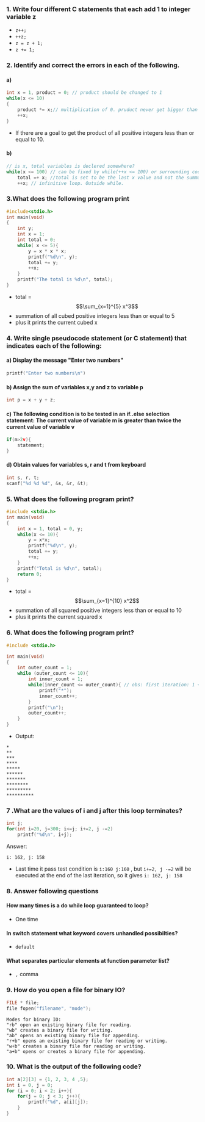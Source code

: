 ### 1. Write four different C statements that each add 1 to integer variable z

- `z++;`
- `++z;`
- `z = z + 1;`
- `z += 1;`

### 2. Identify and correct the errors in each of the following.

#### a)

```c
int x = 1, product = 0; // product should be changed to 1
while(x <= 10)
{
    product *= x;// multiplication of 0. pruduct never get bigger than 0
    ++x;
}
```

- If there are a goal to get the product of all positive integers less than or equal to 10.
#### b) 
```c
// is x, total variables is declered somewhere?
while(x <= 100) // can be fixed by while(++x <= 100) or surrounding code block
    total =+ x; //total is set to be the last x value and not the summation of all positive integers less than or equal to 100.  because of =+ wrong order. Fix: +=
    ++x; // infinitive loop. Outside while. 

```

### 3.What does the following program print

```c
#include<stdio.h>
int main(void)
{
    int y;
    int x = 1;
    int total = 0;
    while( x <= 5){
        y = x * x * x;
        printf("%d\n", y);
        total += y;
        ++x;
    }
    printf("The total is %d\n", total);
}
```

- total = $$\sum_{x=1}^{5} x^3$$
- summation of all cubed positive integers less than or equal to 5 
- plus it prints the current cubed x

### 4. Write single pseudocode statement (or C statement) that indicates each of the following:
#### a) Display the message "Enter two numbers"
```C
printf("Enter two numbers\n")
```

#### b) Assign the sum of variables x,y and z to variable p

```C
int p = x + y + z;
```

#### c) The following condition is to be tested in an if..else selection statement: The current value of variable m is greater than twice the current value of variable v

```C
if(m>2v){
    statement;
}
```

#### d) Obtain values for variables s, r and t from keyboard

```C
int s, r, t;
scanf("%d %d %d", &s, &r, &t);
```

### 5. What does the following program print? 

```c
#include <stdio.h>
int main(void)
{
    int x = 1, total = 0, y;
    while(x <= 10){
        y = x*x;
        printf("%d\n", y);
        total += y;
        ++x;
    }
    printf("Total is %d\n", total);
    return 0;
}
```
- total = $$\sum_{x=1}^{10} x^2$$
- summation of all squared positive integers less than or equal to 10
- plus it prints the current squared x

### 6. What does the following program print?
```C
#include <stdio.h>

int main(void)
{
	int outer_count = 1;
	while (outer_count <= 10){
        int inner_count = 1;
        while(inner_count <= outer_count){ // obs: first iteration: 1 <= 1, so print one star. Last 1 <= 10, which gives 10 stars 
            printf("*");
            inner_count++;
        }
        printf("\n");
        outer_count++;
	}
}
```
- Output:
```
*
**
***
****
*****
******
*******
********
*********
**********
```

### 7 .What are the values of i and j after this loop terminates?
```c
int j;
for(int i=20, j=300; i<=j; i+=2, j -=2)
	printf("%d\n", i+j);
```

Answer:

```
i: 162, j: 158
```

- Last time it pass test condition is `i:160 j:160` , but `i+=2, j -=2` will be executed at the end of the last iteration, so it gives `i: 162, j: 158`

### 8. Answer following questions
#### How many times is a do while loop guaranteed to loop?

- One time
#### In switch statement what keyword covers unhandled possibilties?
- `default`

#### What separates particular elements at function parameter list?

- `,` comma

### 9. How do you open a file for binary IO? 

```C
FILE * file;
file fopen("filename", "mode");
```
```
Modes for binary IO:
"rb" open an existing binary file for reading.
"wb" creates a binary file for writing.
"ab" opens an existing binary file for appending.
"r+b" opens an existing binary file for reading or writing.
"w+b" creates a binary file for reading or writing.
"a+b" opens or creates a binary file for appending.
```

### 10. What is the output of the following code?
```c
int a[2][3] = {1, 2, 3, 4 ,5};
int i = 0, j = 0;
for (i = 0; i < 2; i++){
	for(j = 0; j < 3; j++){
		printf("%d", a[i][j]);
	}
}
```












```

```
